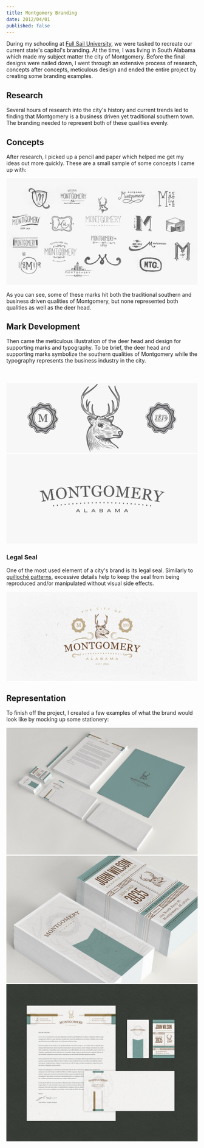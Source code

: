 ```yaml
---
title: Montgomery Branding
date: 2012/04/01
published: false
---
```

During my schooling at [Full Sail University](http://online.fullsail.edu/), we were tasked to recreate our current state's capitol's branding. At the time, I was living in South Alabama which made my subject matter the city of Montgomery. Before the final designs were nailed down, I went through an extensive process of research, concepts after concepts, meticulous design and ended the entire project by creating some branding examples.

## Research
Several hours of research into the city's history and current trends led to finding that Montgomery is a business driven yet traditional southern town. The branding needed to represent both of these qualities evenly.

## Concepts
After research, I picked up a pencil and paper which helped me get my ideas out more quickly. These are a small sample of some concepts I came up with:

![logo sketch examples](images/montgomery-sketches.jpg)

As you can see, some of these marks hit both the traditional southern and business driven qualities of Montgomery, but none  represented both qualities as well as the deer head.

## Mark Development
Then came the meticulous illustration of the deer head and design for supporting marks and typography. To be brief, the deer head and supporting marks symbolize the southern qualities of Montgomery while the typography represents the business industry in the city.
<br />
<br />
<br />
<br />
![montgomery mark logo](images/montgomery-mark.jpg)
![montgomery mark logo](images/montgomery-typography.jpg)

### Legal Seal
One of the most used element of a city's brand is its legal seal. Similarly to [guilloché patterns](http://en.wikipedia.org/wiki/Guilloche), excessive details help to keep the seal from being reproduced and/or manipulated without visual side effects.

![montgomery legal seal](images/montgomery-featured.jpg)

## Representation
To finish off the project, I created a few examples of what the brand would look like by mocking up some stationery:

![montgomery stationery](images/montgomery-angle.jpg)
![montgomery stationery](images/montgomery-cards.jpg)
![montgomery stationery](images/montgomery-stationery.jpg)
